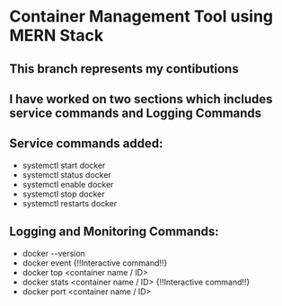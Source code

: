 # Container Management Tool using MERN Stack

## This branch represents my contibutions
## I have worked on two sections which includes service commands and Logging Commands 

## Service commands added:
- systemctl start docker 
- systemctl status docker 
- systemctl enable docker 
- systemctl stop docker
- systemctl restarts docker

## Logging and Monitoring Commands:
- docker --version
- docker event {!!Interactive command!!}
- docker top <container name / ID>
- docker stats <container name / ID> {!!Interactive command!!}
- docker port <container name / ID>


